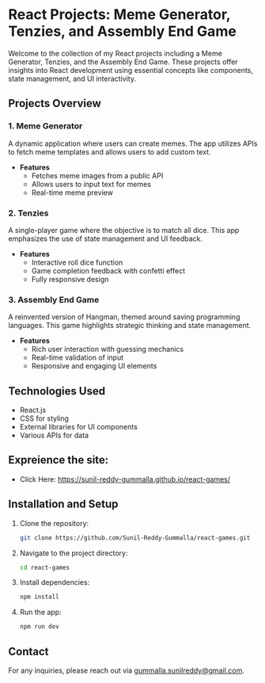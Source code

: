 # React Projects: Meme Generator, Tenzies, and Assembly End Game

Welcome to the collection of my React projects including a Meme Generator, Tenzies, and the Assembly End Game. These projects offer insights into React development using essential concepts like components, state management, and UI interactivity.

## Projects Overview

### 1. Meme Generator
A dynamic application where users can create memes. The app utilizes APIs to fetch meme templates and allows users to add custom text.

- **Features**
  - Fetches meme images from a public API
  - Allows users to input text for memes
  - Real-time meme preview

### 2. Tenzies
A single-player game where the objective is to match all dice. This app emphasizes the use of state management and UI feedback.

- **Features**
  - Interactive roll dice function
  - Game completion feedback with confetti effect
  - Fully responsive design
  
### 3. Assembly End Game
A reinvented version of Hangman, themed around saving programming languages. This game highlights strategic thinking and state management.

- **Features**
  - Rich user interaction with guessing mechanics
  - Real-time validation of input
  - Responsive and engaging UI elements

## Technologies Used

- React.js
- CSS for styling
- External libraries for UI components
- Various APIs for data

## Expreience the site:

 - Click Here: https://sunil-reddy-gummalla.github.io/react-games/

## Installation and Setup

1. Clone the repository:
   ```bash
   git clone https://github.com/Sunil-Reddy-Gummalla/react-games.git
   ```
2. Navigate to the project directory:
   ```bash
   cd react-games
   ```
3. Install dependencies:
   ```bash
   npm install
   ```
4. Run the app:
   ```bash
   npm run dev
   ```

## Contact
For any inquiries, please reach out via gummalla.sunilreddy@gmail.com.
